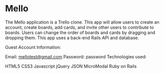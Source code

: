 # Mello


The Mello application is a Trello clone. This app will allow users to create an account, create boards, add cards, and invite other users to contribute to boards. Users can change the order of boards and cards by dragging and dropping them. This app uses a back-end Rails API and database.

Guest Account Information:

Email: mellotest@gmail.com Password: password Technologies used:

HTML5 CSS3 Javascript jQuery JSON MicroModal Ruby on Rails
